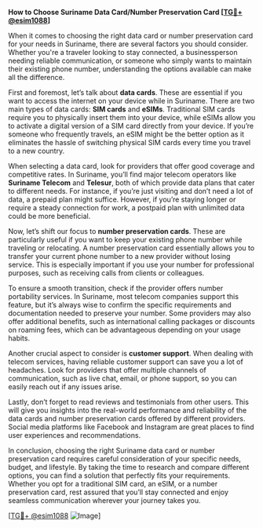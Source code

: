 **How to Choose Suriname Data Card/Number Preservation Card [[TG💪+ @esim1088](https://t.me/s/esim1088)]**

When it comes to choosing the right data card or number preservation card for your needs in Suriname, there are several factors you should consider. Whether you're a traveler looking to stay connected, a businessperson needing reliable communication, or someone who simply wants to maintain their existing phone number, understanding the options available can make all the difference.

First and foremost, let’s talk about **data cards**. These are essential if you want to access the internet on your device while in Suriname. There are two main types of data cards: **SIM cards** and **eSIMs**. Traditional SIM cards require you to physically insert them into your device, while eSIMs allow you to activate a digital version of a SIM card directly from your device. If you’re someone who frequently travels, an eSIM might be the better option as it eliminates the hassle of switching physical SIM cards every time you travel to a new country.

When selecting a data card, look for providers that offer good coverage and competitive rates. In Suriname, you’ll find major telecom operators like **Suriname Telecom** and **Telesur**, both of which provide data plans that cater to different needs. For instance, if you’re just visiting and don’t need a lot of data, a prepaid plan might suffice. However, if you’re staying longer or require a steady connection for work, a postpaid plan with unlimited data could be more beneficial.

Now, let’s shift our focus to **number preservation cards**. These are particularly useful if you want to keep your existing phone number while traveling or relocating. A number preservation card essentially allows you to transfer your current phone number to a new provider without losing service. This is especially important if you use your number for professional purposes, such as receiving calls from clients or colleagues.

To ensure a smooth transition, check if the provider offers number portability services. In Suriname, most telecom companies support this feature, but it’s always wise to confirm the specific requirements and documentation needed to preserve your number. Some providers may also offer additional benefits, such as international calling packages or discounts on roaming fees, which can be advantageous depending on your usage habits.

Another crucial aspect to consider is **customer support**. When dealing with telecom services, having reliable customer support can save you a lot of headaches. Look for providers that offer multiple channels of communication, such as live chat, email, or phone support, so you can easily reach out if any issues arise.

Lastly, don’t forget to read reviews and testimonials from other users. This will give you insights into the real-world performance and reliability of the data cards and number preservation cards offered by different providers. Social media platforms like Facebook and Instagram are great places to find user experiences and recommendations.

In conclusion, choosing the right Suriname data card or number preservation card requires careful consideration of your specific needs, budget, and lifestyle. By taking the time to research and compare different options, you can find a solution that perfectly fits your requirements. Whether you opt for a traditional SIM card, an eSIM, or a number preservation card, rest assured that you’ll stay connected and enjoy seamless communication wherever your journey takes you.

[[TG💪+ @esim1088](https://t.me/s/esim1088) ![Image](https://i.postimg.cc/Y0z9fWf4/image.png)]